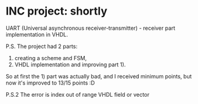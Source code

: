 
# INC project: shortly

UART (Universal asynchronous receiver-transmitter) - receiver part implementation in VHDL.


P.S. The project had 2 parts:
1) creating a scheme and FSM,
2) VHDL implementation and improving part 1).  

So at first the 1) part was actually bad, and I received minimum points, but now it's improved to 13/15 points :D  

P.S.2 The error is index out of range VHDL field or vector